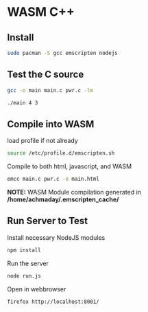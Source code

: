 # WASM C++

## Install

```sh
sudo pacman -S gcc emscripten nodejs
```

## Test the C source

```sh
gcc -o main main.c pwr.c -lm

./main 4 3
```

## Compile into WASM

load profile if not already

```sh
source /etc/profile.d/emscripten.sh
```

Compile to both html, javascript, and WASM

```sh
emcc main.c pwr.c -o main.html
```

**NOTE:** WASM Module compilation generated in **/home/achmaday/.emscripten_cache/**

## Run Server to Test

Install necessary NodeJS modules

```sh
npm install
```

Run the server

```sh
node run.js
```

Open in webbrowser

```sh
firefox http://localhost:8001/
```

